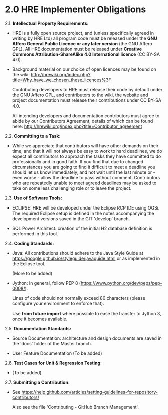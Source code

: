 2.0 HRE Implementer Obligations
===============================

2.1. **Intellectual Property Requirements:**

-   HRE is a fully open source project, and (unless specifically agreed in
    writing by HRE Ltd) all program code must be released under the **GNU Affero
    General Public Licence or any later version** (the GNU Affero GPL). All HRE
    documentation must be released under **Creative Commons
    Attribution-ShareAlike 4.0 International licence** (CC BY-SA 4.0).

-   Background material on our choice of open licences may be found on the wiki:
    <http://hrewiki.org/index.php?title=Why_have_we_chosen_these_licences%3F>

    Contributing developers to HRE must release their code by default under the
    GNU Affero GPL, and contributors to the wiki, the website and project
    documentation must release their contributions under CC BY-SA 4.0.

    All intending developers and documentation contributors must agree to abide
    by our Contributors Agreement, details of which can be found here:
    <http://hrewiki.org/index.php?title=Contributor_agreement>

2.2. **Committing to a Task:**

-   While we appreciate that contributors will have other demands on their time,
    and that it will not always be easy to work to hard deadlines, we do expect
    all contributors to approach the tasks they have committed to do
    professionally and in good faith. If you find that due to changed
    circumstances you are going to find it difficult to meet a deadline you
    should let us know immediately, and not wait until the last minute or - even
    worse - allow the deadline to pass without comment. Contributors who are
    repeatedly unable to meet agreed deadlines may be asked to take on some less
    challenging role or to leave the project.

2.3. **Use of Software Tools:**

-  ECLIPSE: HRE will be developed under the Eclipse RCP IDE    using OGSi. 
   The required Eclipse setup is defined in the notes accompanying the 
   development versions saved in the GIT 'develop' branch.
   
-  SQL Power Architect: creation of the initial H2 database definition is  
   performed in this tool.      


2.4. **Coding Standards:**

-  Java: 
   All contributions should adhere to the Java Style Guide at
    <https://google.github.io/styleguide/javaguide.html> or as implemented
    in the Eclipse tool.

    (More to be added)

-  Jython: 
   In general, follow PEP 8 (<https://www.python.org/dev/peps/pep-0008/>).

    Lines of code should not normally exceed 80 characters (please configure
    your environment to enforce that).

    Use **from future import** where possible to ease the transfer to Jython
    3, once it becomes available.


2.5. **Documentation Standards:**

-  Source Documentation: architecture and design documents are saved in the 
   'docs' folder of the Master branch.

-   User Feature Documentation 
    (To be added)

2.6. **Test Cases for Unit & Regression Testing:**

-   (To be added)

2.7. **Submitting a Contribution:**

-   See
    <https://help.github.com/articles/setting-guidelines-for-repository-contributors/>
    
    Also see the file 'Contributing - GitHub Branch Management'.
